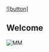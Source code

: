 [![button]](https://www.spiegel.de)

## Welcome
![MM](https://github.com/maxim-mai/maxim-mai.github.io/images/pic-mm.jpg)

